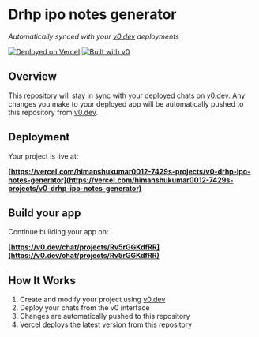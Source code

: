 # Drhp ipo notes generator

*Automatically synced with your [v0.dev](https://v0.dev) deployments*

[![Deployed on Vercel](https://img.shields.io/badge/Deployed%20on-Vercel-black?style=for-the-badge&logo=vercel)](https://vercel.com/himanshukumar0012-7429s-projects/v0-drhp-ipo-notes-generator)
[![Built with v0](https://img.shields.io/badge/Built%20with-v0.dev-black?style=for-the-badge)](https://v0.dev/chat/projects/Rv5rGGKdfRR)

## Overview

This repository will stay in sync with your deployed chats on [v0.dev](https://v0.dev).
Any changes you make to your deployed app will be automatically pushed to this repository from [v0.dev](https://v0.dev).

## Deployment

Your project is live at:

**[https://vercel.com/himanshukumar0012-7429s-projects/v0-drhp-ipo-notes-generator](https://vercel.com/himanshukumar0012-7429s-projects/v0-drhp-ipo-notes-generator)**

## Build your app

Continue building your app on:

**[https://v0.dev/chat/projects/Rv5rGGKdfRR](https://v0.dev/chat/projects/Rv5rGGKdfRR)**

## How It Works

1. Create and modify your project using [v0.dev](https://v0.dev)
2. Deploy your chats from the v0 interface
3. Changes are automatically pushed to this repository
4. Vercel deploys the latest version from this repository